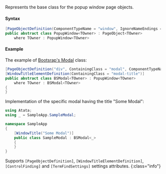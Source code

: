 Represents the base class for the popup window page objects.

#### Syntax

```cs
[PageObjectDefinition(ComponentTypeName = "window", IgnoreNameEndings = "PopupWindow,Window,Popup")]
public abstract class PopupWindow<TOwner> : PageObject<TOwner>
    where TOwner : PopupWindow<TOwner>
```

#### Example

The example of [Bootsrap's Modal](http://getbootstrap.com/javascript/#modals) class:

```cs
[PageObjectDefinition("div", ContainingClass = "modal", ComponentTypeName = "modal", IgnoreNameEndings = "PopupWindow,Window,Popup,Modal")]
[WindowTitleElementDefinition(ContainingClass = "modal-title")]
public abstract class BSModal<TOwner> : PopupWindow<TOwner>
    where TOwner : BSModal<TOwner>
{
}
```

Implementation of the specific modal having the title "Some Modal":

```cs
using Atata;
using _ = SampleApp.SampleModal;

namespace SampleApp
{
    [WindowTitle("Some Modal")]
    public class SampleModal : BSModal<_>
    {
    }
}
```

Supports `[PageObjectDefinition]`, `[WindowTitleElementDefinition]`, `[ControlFinding]` and `[TermFindSettings]` settings attributes.
{:class="info"}